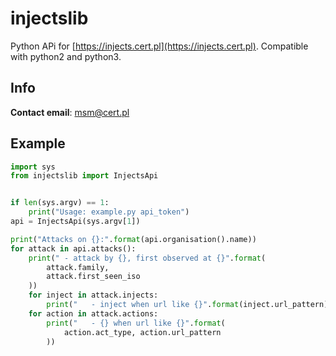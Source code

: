 # injectslib

Python APi for [https://injects.cert.pl](https://injects.cert.pl).
Compatible with python2 and python3.

## Info

**Contact email**: msm@cert.pl

## Example

```python
import sys
from injectslib import InjectsApi


if len(sys.argv) == 1:
    print("Usage: example.py api_token")
api = InjectsApi(sys.argv[1])

print("Attacks on {}:".format(api.organisation().name))
for attack in api.attacks():
    print(" - attack by {}, first observed at {}".format(
        attack.family,
        attack.first_seen_iso
    ))
    for inject in attack.injects:
        print("   - inject when url like {}".format(inject.url_pattern))
    for action in attack.actions:
        print("   - {} when url like {}".format(
            action.act_type, action.url_pattern
        ))
```
